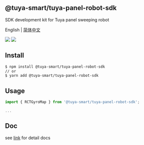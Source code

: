 ## @tuya-smart/tuya-panel-robot-sdk

SDK development kit for Tuya panel sweeping robot

English | [简体中文](./README-zh_CN.md)

[![](https://img.shields.io/npm/v/@tuya-smart/tuya-panel-robot-sdk/latest.svg)](https://www.npmjs.com/package/@tuya-smart/tuya-panel-robot-sdk)
[![](https://codecov.io/gh/tuya/tuya-panel-sdk/branch/robot/graph/badge.svg)](https://codecov.io/gh/tuya/tuya-panel-sdk/branches/robot)

## Install

```sh
$ npm install @tuya-smart/tuya-panel-robot-sdk
// or
$ yarn add @tuya-smart/tuya-panel-robot-sdk
```

## Usage

```js
import { RCTGyroMap } from '@tuya-smart/tuya-panel-robot-sdk';

...
```

## Doc

see [link](https://developer.tuya.com/en/docs/iot/panel-development/panel-sdk-development/robot-vacuum-sdk-development/robot-vacuum-sdk-development?id=Ka62dti5h2fjw) for detail docs
